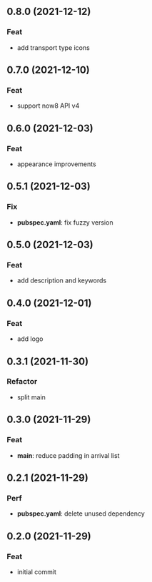 ## 0.8.0 (2021-12-12)

### Feat

- add transport type icons

## 0.7.0 (2021-12-10)

### Feat

- support now8 API v4

## 0.6.0 (2021-12-03)

### Feat

- appearance improvements

## 0.5.1 (2021-12-03)

### Fix

- **pubspec.yaml**: fix fuzzy version

## 0.5.0 (2021-12-03)

### Feat

- add description and keywords

## 0.4.0 (2021-12-01)

### Feat

- add logo

## 0.3.1 (2021-11-30)

### Refactor

- split main

## 0.3.0 (2021-11-29)

### Feat

- **main**: reduce padding in arrival list

## 0.2.1 (2021-11-29)

### Perf

- **pubspec.yaml**: delete unused dependency

## 0.2.0 (2021-11-29)

### Feat

- initial commit
